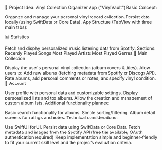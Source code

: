 📌 Project Idea: Vinyl Collection Organizer App ("VinylVault")
Basic Concept:

Organize and manage your personal vinyl record collection.
Persist data locally (using SwiftData or Core Data).
App Structure (TabView with three main tabs):

📊 Statistics

Fetch and display personalized music listening data from Spotify.
Sections:
Recently Played Songs
Most Played Artists
Most Played Genres
🎵 Main Collection

Display the user's personal vinyl collection (album covers & titles).
Allow users to:
Add new albums (fetching metadata from Spotify or Discogs API).
Rate albums, add personal comments or notes, and specify vinyl condition.
👤 Account

User profile with personal data and customizable settings.
Display personalized lists and top albums.
Allow the creation and management of custom album lists.
Additional functionality planned:

Basic search functionality for albums.
Simple sorting/filtering.
Album detail screens for ratings and notes.
Technical considerations:

Use SwiftUI for UI.
Persist data using SwiftData or Core Data.
Fetch metadata and images from the Spotify API (free tier available; OAuth authentication required).
Keep implementation simple and beginner-friendly to fit your current skill level and the project’s evaluation criteria.
